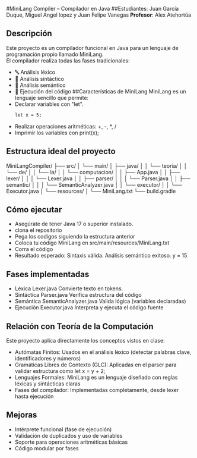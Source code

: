 #MiniLang Compiler – Compilador en Java
##Estudiantes: Juan García Duque, Miguel Angel lopez y Juan Felipe Vanegas 
**Profesor**: Alex Atehortúa  
## Descripción
Este proyecto es un compilador funcional en Java para un lenguaje de programación propio llamado MiniLang.  
El compilador realiza todas las fases tradicionales:
- 🔤 Análisis léxico
- 🧱 Análisis sintáctico
- 🧠 Análisis semántico
- 🚀 Ejecución del código
##Características de MiniLang
MiniLang es un lenguaje sencillo que permite:
- Declarar variables con "let".  
  ```txt
  let x = 5;
- Realizar operaciones aritméticas: +, -, *, /
- Imprimir los variables con print(x);
## Estructura ideal del proyecto
MiniLangCompiler/
├── src/
│   └── main/
│       ├── java/
│       │   └── teoria/
│       │       └── de/
│       │           └── la/
│       │               └── computacion/
│       │                   ├── App.java
│       │                   ├── lexer/
│       │                   │   └── Lexer.java
│       │                   ├── parser/
│       │                   │   └── Parser.java
│       │                   ├── semantic/
│       │                   │   └── SemanticAnalyzer.java
│       │                   └── executor/
│       │                       └── Executor.java
│       └── resources/
│           └── MiniLang.txt
└── build.gradle

## Cómo ejecutar
- Asegúrate de tener Java 17 o superior instalado.
- clona el repositorio
- Pega los codigos siguiendo la estructura anterior
- Coloca tu código MiniLang en src/main/resources/MiniLang.txt
- Corra el código
- Resultado esperado:
  Sintaxis válida.
  Análisis semántico exitoso.
  y = 15


## Fases implementadas
- Léxica	Lexer.java	Convierte texto en tokens.
-  Sintáctica	Parser.java	Verifica estructura del código
-  Semántica	SemanticAnalyzer.java	Valida lógica (variables declaradas)
-  Ejecución	Executor.java	Interpreta y ejecuta el código fuente

## Relación con Teoría de la Computación
Este proyecto aplica directamente los conceptos vistos en clase:
- Autómatas Finitos: Usados en el análisis léxico (detectar palabras clave, identificadores y números)
- Gramáticas Libres de Contexto (GLC): Aplicadas en el parser para validar estructura como let x = y + 2;
- Lenguajes Formales: MiniLang es un lenguaje diseñado con reglas léxicas y sintácticas claras
- Fases del compilador: Implementadas completamente, desde lexer hasta ejecución

## Mejoras
- Intérprete funcional (fase de ejecución)
- Validación de duplicados y uso de variables
- Soporte para operaciones aritméticas básicas
- Código modular por fases




